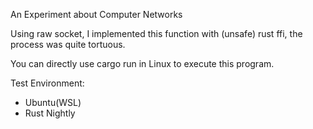An Experiment about Computer Networks

Using raw socket, I implemented this function with (unsafe) rust ffi, the process was quite tortuous.

You can directly use cargo run in Linux to execute this program.

Test Environment:
- Ubuntu(WSL)
- Rust Nightly